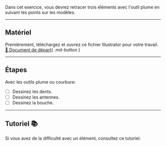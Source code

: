 Dans cet exercice, vous devrez retracer trois éléments avec l'outil plume en suivant les points sur les modèles.    
***  


## Matériel

Premièrement, téléchargez et ouvrez ce fichier Illustrator pour votre travail.   
[📁 Document de départ](https://cmontmorency365.sharepoint.com/:u:/s/TIM-582214-Animation2d77/EY9N8-Kb0ypOgq4qBp3Z2n8Bn1bv8RAZ6moEYpPKrWUeVQ?e=D3zaYk){ .md-button }   <br>

***  
## Étapes
Avec les outils plume ou courbure:   
- [ ] Dessinez les dents.
- [ ] Dessinez les antennes.
- [ ] Dessinez la bouche.

***  

## Tutoriel 📚
<knowmore href="https://creativecloud.adobe.com/fr-CA/learn/illustrator/web/use-pen-tool?playlistPath=/services/playlist.helpx/products:SG_ILLUSTRATOR_1_1/learn-path:key-techniques/set-header:drawing/playlist:topic/fr_CA.json">
Si vous avez de la difficulté avec un élément, consultez ce tutoriel. 
</knowmore>
